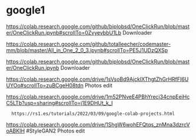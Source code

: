 # google1
https://colab.research.google.com/github/biplobsd/OneClickRun/blob/master/OneClickRun.ipynb#scrollTo=0ZvyevbbU1Lb   Downloader

https://colab.research.google.com/github/totalleecher/codemaster-mm/blob/master/All_in_One_2_0_3.ipynb#scrollTo=PE5J1UDzQXSp

https://colab.research.google.com/github/biplobsd/OneClickRun/blob/master/OneClickRun.ipynb   Downloader


https://colab.research.google.com/drive/1sVsoBd9AjckIXThgtZhGrHRfFI6UUYOo#scrollTo=zuBCgeH08tdn Photos edit

https://colab.research.google.com/drive/1m52PNveE4PBhYrecj34cnpEeiHcC5LTb?usp=sharing#scrollTo=j1E9DHUt_k_I
      
      https://rs1.es/tutorials/2022/03/09/google-colab-projects.html


https://colab.research.google.com/drive/1ShgW6wohEFQtqs_znMna3dzrcVoABKIH    #StyleGAN2 Photos edit


